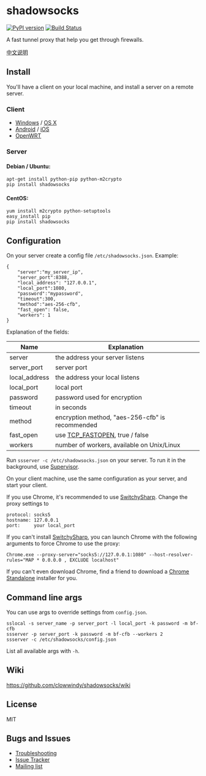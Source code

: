 shadowsocks
===========

[![PyPI version]][PyPI] [![Build Status]][Travis CI] 

A fast tunnel proxy that help you get through firewalls.

[中文说明][Chinese Readme]

Install
-------

You'll have a client on your local machine, and install a server on a
remote server.

### Client

* [Windows] / [OS X]
* [Android] / [iOS]
* [OpenWRT]

### Server

#### Debian / Ubuntu:

    apt-get install python-pip python-m2crypto
    pip install shadowsocks

#### CentOS:

    yum install m2crypto python-setuptools
    easy_install pip
    pip install shadowsocks

Configuration
-------------

On your server create a config file `/etc/shadowsocks.json`.
Example:

    {
        "server":"my_server_ip",
        "server_port":8388,
        "local_address": "127.0.0.1",
        "local_port":1080,
        "password":"mypassword",
        "timeout":300,
        "method":"aes-256-cfb",
        "fast_open": false,
        "workers": 1
    }

Explanation of the fields:

| Name          | Explanation                                     |
| ------------- | ----------------------------------------------- |
| server        | the address your server listens                 |
| server_port   | server port                                     |
| local_address | the address your local listens                  |
| local_port    | local port                                      |
| password      | password used for encryption                    |
| timeout       | in seconds                                      |
| method        | encryption method, "aes-256-cfb" is recommended |
| fast_open     | use [TCP_FASTOPEN], true / false                |
| workers       | number of workers, available on Unix/Linux      |

Run `ssserver -c /etc/shadowsocks.json` on your server. To run it in the
background, use [Supervisor].

On your client machine, use the same configuration as your server, and
start your client.

If you use Chrome, it's recommended to use [SwitchySharp]. Change the proxy 
settings to

    protocol: socks5
    hostname: 127.0.0.1
    port:     your local_port

If you can't install [SwitchySharp], you can launch Chrome with the following
arguments to force Chrome to use the proxy:

    Chrome.exe --proxy-server="socks5://127.0.0.1:1080" --host-resolver-rules="MAP * 0.0.0.0 , EXCLUDE localhost"

If you can't even download Chrome, find a friend to download a
[Chrome Standalone] installer for you.

Command line args
------------------

You can use args to override settings from `config.json`.

    sslocal -s server_name -p server_port -l local_port -k password -m bf-cfb
    ssserver -p server_port -k password -m bf-cfb --workers 2
    ssserver -c /etc/shadowsocks/config.json

List all available args with `-h`.

Wiki
----

https://github.com/clowwindy/shadowsocks/wiki

License
-------
MIT

Bugs and Issues
----------------

* [Troubleshooting]
* [Issue Tracker]
* [Mailing list]


[Android]:           https://github.com/clowwindy/shadowsocks/wiki/Ports-and-Clients#android
[Build Status]:      https://img.shields.io/travis/clowwindy/shadowsocks/master.svg?style=flat
[Chinese Readme]:    https://github.com/clowwindy/shadowsocks/wiki/Shadowsocks-%E4%BD%BF%E7%94%A8%E8%AF%B4%E6%98%8E
[Chrome Standalone]: https://support.google.com/installer/answer/126299
[iOS]:               https://github.com/shadowsocks/shadowsocks-iOS/wiki/Help
[Issue Tracker]:     https://github.com/clowwindy/shadowsocks/issues?state=open
[Mailing list]:      http://groups.google.com/group/shadowsocks
[OpenWRT]:           https://github.com/clowwindy/shadowsocks/wiki/Ports-and-Clients#openwrt
[OS X]:              https://github.com/shadowsocks/shadowsocks-iOS/wiki/Shadowsocks-for-OSX-Help
[PyPI]:              https://pypi.python.org/pypi/shadowsocks
[PyPI version]:      https://img.shields.io/pypi/v/shadowsocks.svg?style=flat
[Supervisor]:        https://github.com/clowwindy/shadowsocks/wiki/Configure-Shadowsocks-with-Supervisor
[TCP_FASTOPEN]:      https://github.com/clowwindy/shadowsocks/wiki/TCP-Fast-Open
[Travis CI]:         https://travis-ci.org/clowwindy/shadowsocks
[Troubleshooting]:   https://github.com/clowwindy/shadowsocks/wiki/Troubleshooting
[SwitchySharp]:      https://chrome.google.com/webstore/detail/proxy-switchysharp/dpplabbmogkhghncfbfdeeokoefdjegm
[Windows]:           https://github.com/clowwindy/shadowsocks/wiki/Ports-and-Clients#windows
